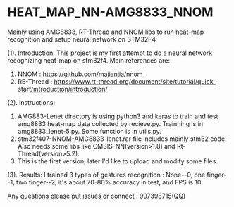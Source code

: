 # HEAT_MAP_NN-AMG8833_NNOM
Mainly using AMG8833,  RT-Thread and NNOM libs to run heat-map recognition and setup neural network on STM32F4

(1). Introduction:
This project is my first attempt to do a neural network recognizing heat-map on stm32f4.
Main references are: 
1. NNOM : https://github.com/majianjia/nnom
2. RE-Thread : https://www.rt-thread.org/document/site/tutorial/quick-start/introduction/introduction/

(2). instructions:
1. AMG883-Lenet directory is using python3 and keras to train and test amg8833 heat-map data collected by recieve.py.
   Trainning is in amg8833_lenet-5.py. Some function is in utils.py.
2. stm32f407-NNOM-AMG8833-lenet.rar file includes mainly stm32 code. Also needs some libs like CMSIS-NN(version>1.8) and Rt-    Thread(version>5.2).
3. This is the first version, later I'd like to upload and modify some files.

(3). Results:
I trained 3 types of gestures recognition : None--0, one finger--1, two finger--2, it's about 70-80% accuracy in test, and FPS is 10.


Any questions please put issues or connect : 997398715(QQ)
